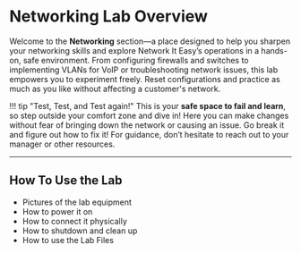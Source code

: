 # Networking Lab Overview

Welcome to the **Networking** section—a place designed to help you sharpen your networking skills and explore Network It Easy’s operations in a hands-on, safe environment. From configuring firewalls and switches to implementing VLANs for VoIP or troubleshooting network issues, this lab empowers you to experiment freely. Reset configurations and practice as much as you like without affecting a customer's network.  

!!! tip "Test, Test, and Test again!"
    This is your **safe space to fail and learn**, so step outside your comfort zone and dive in! Here you can make changes without fear of bringing down the network or causing an issue. Go break it and figure out how to fix it! For guidance, don’t hesitate to reach out to your manager or other resources.

---

## How To Use the Lab

- Pictures of the lab equipment
- How to power it on
- How to connect it physically
- How to shutdown and clean up
- How to use the Lab Files